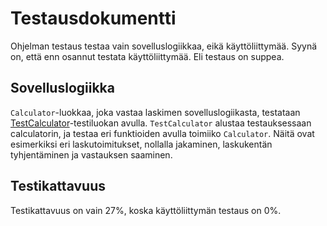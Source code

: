 # Testausdokumentti

Ohjelman testaus testaa vain sovelluslogiikkaa, eikä käyttöliittymää. Syynä on, että enn osannut testata käyttöliittymää. Eli testaus on suppea.

## Sovelluslogiikka

`Calculator`-luokkaa, joka vastaa laskimen sovelluslogiikasta, testataan [TestCalculator](calculator/src/tests/calculator_test.py)-testiluokan avulla. `TestCalculator` alustaa testauksessaan calculatorin, ja testaa eri funktioiden avulla toimiiko `Calculator`. Näitä ovat esimerkiksi eri laskutoimitukset, nollalla jakaminen, laskukentän tyhjentäminen ja vastauksen saaminen.

## Testikattavuus

Testikattavuus on vain 27%, koska käyttöliittymän testaus on 0%.